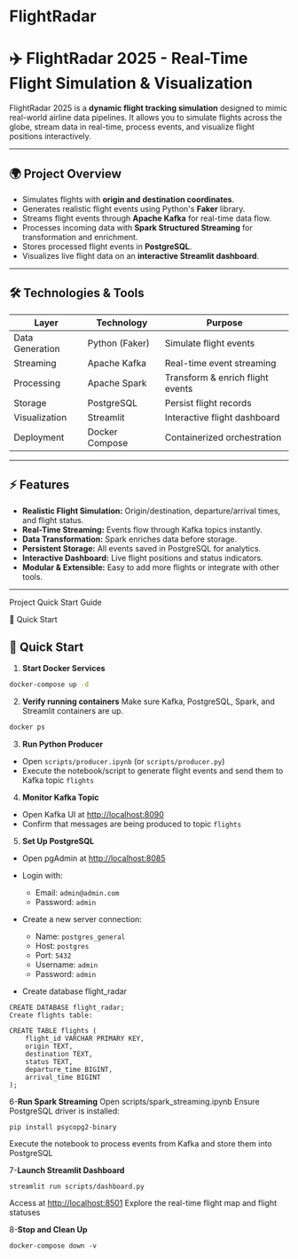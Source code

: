# FlightRadar

# ✈️ FlightRadar 2025 - Real-Time Flight Simulation & Visualization

FlightRadar 2025 is a **dynamic flight tracking simulation** designed to mimic real-world airline data pipelines. 
It allows you to simulate flights across the globe, stream data in real-time, process events, and visualize flight positions interactively.

---

## 🌍 Project Overview

- Simulates flights with **origin and destination coordinates**.
- Generates realistic flight events using Python's **Faker** library.
- Streams flight events through **Apache Kafka** for real-time data flow.
- Processes incoming data with **Spark Structured Streaming** for transformation and enrichment.
- Stores processed flight events in **PostgreSQL**.
- Visualizes live flight data on an **interactive Streamlit dashboard**.

---

## 🛠 Technologies & Tools

| Layer | Technology | Purpose |
|-------|------------|--------|
| Data Generation | Python (Faker) | Simulate flight events |
| Streaming | Apache Kafka | Real-time event streaming |
| Processing | Apache Spark | Transform & enrich flight events |
| Storage | PostgreSQL | Persist flight records |
| Visualization | Streamlit | Interactive flight dashboard |
| Deployment | Docker Compose | Containerized orchestration |

---

## ⚡ Features

- **Realistic Flight Simulation:** Origin/destination, departure/arrival times, and flight status.
- **Real-Time Streaming:** Events flow through Kafka topics instantly.
- **Data Transformation:** Spark enriches data before storage.
- **Persistent Storage:** All events saved in PostgreSQL for analytics.
- **Interactive Dashboard:** Live flight positions and status indicators.
- **Modular & Extensible:** Easy to add more flights or integrate with other tools.

---
Project Quick Start Guide

🚀 Quick Start
## 🚀 Quick Start

1. **Start Docker Services**
```bash
docker-compose up -d
```
2. **Verify running containers**
Make sure Kafka, PostgreSQL, Spark, and Streamlit containers are up.
```bash
docker ps
```
3. **Run Python Producer**  
- Open `scripts/producer.ipynb` (or `scripts/producer.py`)  
- Execute the notebook/script to generate flight events and send them to Kafka topic `flights`

4. **Monitor Kafka Topic**  
- Open Kafka UI at [http://localhost:8090](http://localhost:8090)  
- Confirm that messages are being produced to topic `flights`

5. **Set Up PostgreSQL**  
- Open pgAdmin at [http://localhost:8085](http://localhost:8085)  
- Login with:  
  - Email: `admin@admin.com`  
  - Password: `admin`  
- Create a new server connection:  
  - Name: `postgres_general`  
  - Host: `postgres`  
  - Port: `5432`  
  - Username: `admin`  
  - Password: `admin`

- Create database flight_radar
```
CREATE DATABASE flight_radar;
Create flights table:

CREATE TABLE flights (
    flight_id VARCHAR PRIMARY KEY,
    origin TEXT,
    destination TEXT,
    status TEXT,
    departure_time BIGINT,
    arrival_time BIGINT
);
```


6-**Run Spark Streaming**
Open scripts/spark_streaming.ipynb
Ensure PostgreSQL driver is installed:
```
pip install psycopg2-binary
```
Execute the notebook to process events from Kafka and store them into PostgreSQL

7-**Launch Streamlit Dashboard**
```
streamlit run scripts/dashboard.py
```
Access at [http://localhost:8501](http://localhost:8501)
Explore the real-time flight map and flight statuses

8-**Stop and Clean Up**
```
docker-compose down -v
```
